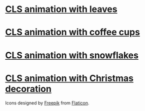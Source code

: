 # <a href="https://cdn.rawgit.com/jelena-simovic-rota/cls-animation/a8a6269a/animation/cls-leaves.html">CLS animation with leaves</a>

# <a href="https://cdn.rawgit.com/jelena-simovic-rota/cls-animation/a8a6269a/animation/cls-cups.html">CLS animation with coffee cups</a>

# <a href="https://cdn.rawgit.com/jelena-simovic-rota/cls-animation/a8a6269a/animation/cls-snowflakes.html">CLS animation with snowflakes</a>

# <a href="https://cdn.rawgit.com/jelena-simovic-rota/cls-animation/a8a6269a/animation/cls-decorations.html">CLS animation with Christmas decoration</a>

Icons designed by <a href="https://www.flaticon.com/authors/freepik">Freepik</a> from <a href="https://www.flaticon.com">Flaticon</a>.
